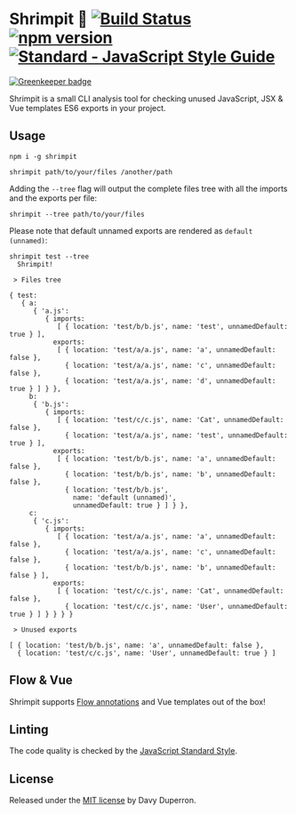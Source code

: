 # Shrimpit :fried_shrimp: [![Build Status](https://travis-ci.org/yamafaktory/shrimpit.svg?branch=master)](https://travis-ci.org/yamafaktory/shrimpit) [![npm version](https://img.shields.io/npm/v/shrimpit.svg?style=flat)](https://www.npmjs.com/package/shrimpit) [![Standard - JavaScript Style Guide](https://img.shields.io/badge/code%20style-standard-brightgreen.svg)](http://standardjs.com/)

[![Greenkeeper badge](https://badges.greenkeeper.io/yamafaktory/shrimpit.svg)](https://greenkeeper.io/)

Shrimpit is a small CLI analysis tool for checking unused JavaScript, JSX & Vue templates ES6 exports in your project.

## Usage

```shell
npm i -g shrimpit

shrimpit path/to/your/files /another/path
```

Adding the `--tree` flag will output the complete files tree with all the imports and the exports per file:

```shell
shrimpit --tree path/to/your/files
```

Please note that default unnamed exports are rendered as `default (unnamed)`:

``` shell
shrimpit test --tree
  Shrimpit!

 > Files tree

{ test:
   { a:
      { 'a.js':
         { imports:
            [ { location: 'test/b/b.js', name: 'test', unnamedDefault: true } ],
           exports:
            [ { location: 'test/a/a.js', name: 'a', unnamedDefault: false },
              { location: 'test/a/a.js', name: 'c', unnamedDefault: false },
              { location: 'test/a/a.js', name: 'd', unnamedDefault: true } ] } },
     b:
      { 'b.js':
         { imports:
            [ { location: 'test/c/c.js', name: 'Cat', unnamedDefault: false },
              { location: 'test/a/a.js', name: 'test', unnamedDefault: true } ],
           exports:
            [ { location: 'test/b/b.js', name: 'a', unnamedDefault: false },
              { location: 'test/b/b.js', name: 'b', unnamedDefault: false },
              { location: 'test/b/b.js',
                name: 'default (unnamed)',
                unnamedDefault: true } ] } },
     c:
      { 'c.js':
         { imports:
            [ { location: 'test/a/a.js', name: 'a', unnamedDefault: false },
              { location: 'test/a/a.js', name: 'c', unnamedDefault: false },
              { location: 'test/b/b.js', name: 'b', unnamedDefault: false } ],
           exports:
            [ { location: 'test/c/c.js', name: 'Cat', unnamedDefault: false },
              { location: 'test/c/c.js', name: 'User', unnamedDefault: true } ] } } } }

 > Unused exports

[ { location: 'test/b/b.js', name: 'a', unnamedDefault: false },
  { location: 'test/c/c.js', name: 'User', unnamedDefault: true } ]
```

## Flow & Vue

Shrimpit supports [Flow annotations](https://flowtype.org/) and Vue templates out of the box!

## Linting

The code quality is checked by the [JavaScript Standard Style](http://standardjs.com/).

## License

Released under the [MIT license](https://opensource.org/licenses/MIT) by Davy Duperron.
